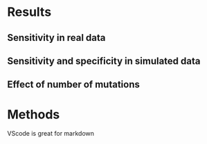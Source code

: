 # Results
## Sensitivity in real data

## Sensitivity and specificity in simulated data

## Effect of number of mutations
# Methods
VScode is great for markdown